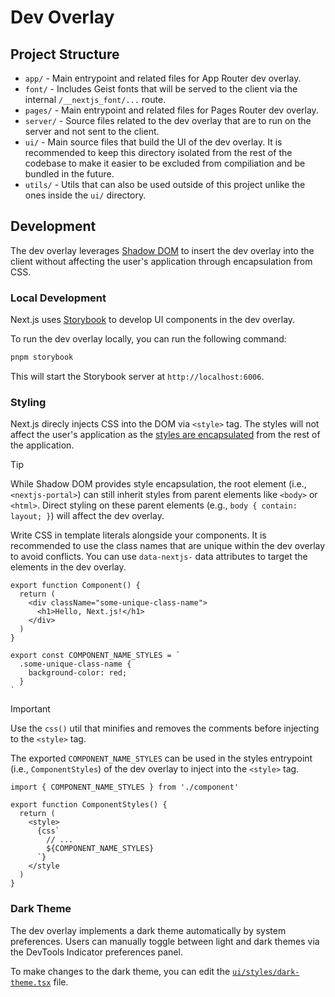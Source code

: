 # Dev Overlay

## Project Structure

- `app/` - Main entrypoint and related files for App Router dev overlay.
- `font/` - Includes Geist fonts that will be served to the client via the internal `/__nextjs_font/...` route.
- `pages/` - Main entrypoint and related files for Pages Router dev overlay.
- `server/` - Source files related to the dev overlay that are to run on the server and not sent to the client.
- `ui/` - Main source files that build the UI of the dev overlay. It is recommended to keep this directory isolated from the rest of the codebase to make it easier to be excluded from compiliation and be bundled in the future.
- `utils/` - Utils that can also be used outside of this project unlike the ones inside the `ui/` directory.

## Development

The dev overlay leverages [Shadow DOM](https://developer.mozilla.org/en-US/docs/Web/API/Web_components/Using_shadow_DOM) to insert the dev overlay into the client without affecting the user's application through encapsulation from CSS.

### Local Development

Next.js uses [Storybook](https://storybook.js.org) to develop UI components in the dev overlay.

To run the dev overlay locally, you can run the following command:

```bash
pnpm storybook
```

This will start the Storybook server at `http://localhost:6006`.

### Styling

Next.js direcly injects CSS into the DOM via `<style>` tag. The styles will not affect the user's application as the [styles are encapsulated](https://developer.mozilla.org/en-US/docs/Web/API/Web_components/Using_shadow_DOM#encapsulation_from_css) from the rest of the application.

> [!TIP]
> While Shadow DOM provides style encapsulation, the root element (i.e., `<nextjs-portal>`) can still inherit styles from parent elements like `<body>` or `<html>`. Direct styling on these parent elements (e.g., `body { contain: layout; }`) will affect the dev overlay.

Write CSS in template literals alongside your components. It is recommended to use the class names that are unique within the dev overlay to avoid conflicts. You can use `data-nextjs-` data attributes to target the elements in the dev overlay.

```tsx
export function Component() {
  return (
    <div className="some-unique-class-name">
      <h1>Hello, Next.js!</h1>
    </div>
  )
}

export const COMPONENT_NAME_STYLES = `
  .some-unique-class-name {
    background-color: red;
  }
`
```

> [!IMPORTANT]
> Use the `css()` util that minifies and removes the comments before injecting to the `<style>` tag.

The exported `COMPONENT_NAME_STYLES` can be used in the styles entrypoint (i.e., `ComponentStyles`) of the dev overlay to inject into the `<style>` tag.

```tsx
import { COMPONENT_NAME_STYLES } from './component'

export function ComponentStyles() {
  return (
    <style>
      {css`
        // ...
        ${COMPONENT_NAME_STYLES}
      `}
    </style
  )
}
```

### Dark Theme

The dev overlay implements a dark theme automatically by system preferences. Users can manually toggle between light and dark themes via the DevTools Indicator preferences panel.

To make changes to the dark theme, you can edit the [`ui/styles/dark-theme.tsx`](./ui/styles/dark-theme.tsx) file.
